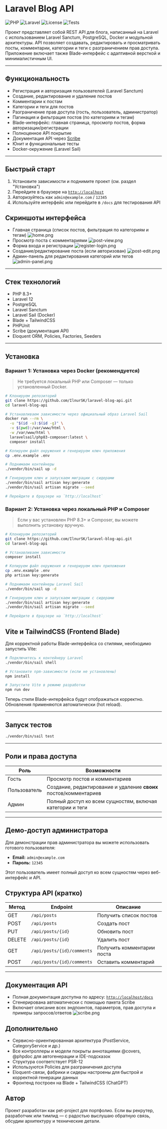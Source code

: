 # Laravel Blog API
![PHP](https://img.shields.io/badge/php-8.3-blue)
![Laravel](https://img.shields.io/badge/laravel-12-orange)
![License](https://img.shields.io/badge/license-MIT-green)
![Tests](https://img.shields.io/badge/tests-100%25-brightgreen)

Проект представляет собой REST API для блога, написанный на Laravel с использованием Laravel Sanctum, PostgreSQL, Docker и модульной архитектуры. API позволяет создавать, редактировать и просматривать посты, комментарии, категории и теги с разграничением прав доступа. Приложение включает также Blade-интерфейс с адаптивной версткой и минималистичным UI.

---

## Функциональность

- Регистрация и авторизация пользователей (Laravel Sanctum)
- Создание, редактирование и удаление постов
- Комментарии к постам
- Категории и теги для постов
- Разграничение прав доступа (гость, пользователь, администратор)
- Пагинация и фильтрация постов (по категориям и тегам)
- Blade-интерфейс: главная страница, просмотр постов, форма авторизации/регистрации
- Полноценное API покрытие
- Документация API через [Scribe](https://scribe.knuckles.wtf)
- Юнит и функциональные тесты
- Docker-окружение (Laravel Sail)

---

## Быстрый старт

1. Установите зависимости и поднимите проект (см. раздел "Установка")
2. Перейдите в браузере на [`http://localhost`](http://localhost)
3. Авторизуйтесь как `admin@example.com` / `12345`
4. Используйте интерфейс или перейдите в `/docs` для тестирования API


## Скриншоты интерфейса

- Главная страница (список постов, фильтрация по категориям и тегам)
![home.png](docs/images/home.png)
- Просмотр поста с комментариями
![post-view.png](docs/images/post-view.png)
- Форма входа и регистрации
![register-login.png](docs/images/register-login.png)
- Создание/редактирование поста (если авторизован)
![post-edit.png](docs/images/post-edit.png)
- Админ-панель для редактирования категорий или тегов
![admin-panel.png](docs/images/admin-panel.png)
---

## Стек технологий

- PHP 8.3+
- Laravel 12
- PostgreSQL
- Laravel Sanctum
- Laravel Sail (Docker)
- Blade + TailwindCSS
- PHPUnit
- Scribe (документация API)
- Eloquent ORM, Policies, Factories, Seeders
---

## Установка

### Вариант 1: Установка через Docker (рекомендуется)

> Не требуется локальный PHP или Composer — только установленный Docker.

```bash
# Клонируем репозиторий
git clone https://github.com/IlnurSK/laravel-blog-api.git
cd laravel-blog-api

# Устанавливаем зависимости через официальный образ Laravel Sail
docker run --rm \
  -u "$(id -u):$(id -g)" \
  -v $(pwd):/var/www/html \
  -w /var/www/html \
  laravelsail/php83-composer:latest \
  composer install

# Копируем файл окружения и генерируем ключ приложения
cp .env.example .env

# Поднимаем контейнеры
./vendor/bin/sail up -d

# Генерируем ключ и запускаем миграции с сидерами
./vendor/bin/sail artisan key:generate
./vendor/bin/sail artisan migrate --seed

# Перейдите в браузере на `http://localhost`
```

### Вариант 2: Установка через локальный PHP и Composer

> Если у вас установлен PHP 8.3+ и Composer, вы можете выполнить установку вручную.

```bash
# Клонируем репозиторий
git clone https://github.com/IlnurSK/laravel-blog-api.git
cd laravel-blog-api

# Устанавливаем зависимости
composer install

# Копируем файл окружения и генерируем ключ приложения
cp .env.example .env
php artisan key:generate

# Поднимаем контейнеры Laravel Sail
./vendor/bin/sail up -d

# Генерируем ключ и запускаем миграции с сидерами
./vendor/bin/sail artisan key:generate
./vendor/bin/sail artisan migrate --seed

# Перейдите в браузере на `http://localhost`
```

## Vite и TailwindCSS (Frontend Blade)

Для корректной работы Blade-интерфейса со стилями, необходимо запустить Vite:

```bash
# Подключитесь к контейнеру Laravel
./vendor/bin/sail shell

# Установите npm-зависимости (если не установлены)
npm install

# Запустите Vite в режиме разработки
npm run dev
````
Теперь стили Blade-интерфейса будут отображаться корректно. Обновления применяются автоматически (hot reload).

---

## Запуск тестов

```bash
./vendor/bin/sail test
```

---

## Роли и права доступа

| Роль         | Возможности                                                       |
| ------------ |-------------------------------------------------------------------|
| Гость        | Просмотр постов и комментариев                                    |
| Пользователь | Создание, редактирование и удаление **своих** постов/комментариев |
| Админ        | Полный доступ ко всем сущностям, включая категории и теги         |


---

## Демо-доступ администратора

Для демонстрации прав администратора вы можете использовать готового пользователя:

- **Email:** `admin@example.com`
- **Пароль:** `12345`

Этот пользователь имеет полный доступ ко всем сущностям через веб-интерфейс и API.


## Структура API (кратко)

| Метод  | Endpoint                   | Описание                   |
| ------ | -------------------------- | -------------------------- |
| GET    | `/api/posts`               | Получить список постов     |
| POST   | `/api/posts`               | Создать пост               |
| PUT    | `/api/posts/{id}`          | Обновить пост              |
| DELETE | `/api/posts/{id}`          | Удалить пост               |
| GET    | `/api/posts/{id}/comments` | Получить комментарии поста |
| POST   | `/api/posts/{id}/comments` | Оставить комментарий       |

---

## Документация API
- Полная документация доступна по адресу: [`http://localhost/docs`](http://localhost/docs)
- Сгенерирована автоматически с помощью пакета Scribe
- Включает описание всех эндпоинтов, параметров, прав доступа и примеры запросов/ответов
![scribe.png](docs/images/scribe.png)

## Дополнительно
- Сервисно-ориентированная архитектура (PostService, CategoryService и др.)
- Все контроллеры и модели покрыты аннотациями @covers, @phpdoc для автогенерации и IDE-подсказок
- Структура соответствует PSR-12
- Используются Policies для разграничения доступа
- Eloquent-связи, фабрики и сидеры настроены для быстрой и корректной генерации данных
- Фронтенд построен на Blade + TailwindCSS (ChatGPT)

## Автор
Проект разработан как pet-project для портфолио.
Если вы рекрутер, разработчик или тимлид — с радостью выслушаю обратную связь, обсудим архитектуру и технические детали.
